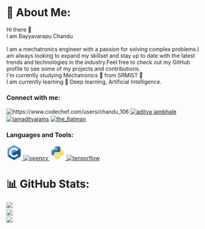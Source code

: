 # 💫 About Me:
Hi there 👋<br>I am Bayyavarapu Chandu<br><br>I am a mechatronics engineer with a passion for solving complex problems.I am always looking to expand my skillset and stay up to date with the latest trends and technologies in the industry.Feel free to check out my GitHub profile to see some of my projects and contributions.<br>I'm currently studying Mechatronics 🤖 from SRMIST 🏫<br>I am currently learning 📜 Deep learning, Artificial Intelligence.<br>


<h3 align="left">Connect with me:</h3>
<p align="left">
<img align="center" src="https://raw.githubusercontent.com/rahuldkjain/github-profile-readme-generator/master/src/images/icons/Social/twitter.svg" alt="https://www.codechef.com/users/chandu_106" height="30" width="40" /></a>
<a href="https://www.linkedin.com/in/chandu-bayyavarapu-b15282227/" target="blank"><img align="center" src="https://raw.githubusercontent.com/rahuldkjain/github-profile-readme-generator/master/src/images/icons/Social/linked-in-alt.svg" alt="aditya jambhale" height="30" width="40" /></a>
<a href="https://www.instagram.com/chandu.bayyavarapu//" target="blank"><img align="center" src="https://raw.githubusercontent.com/rahuldkjain/github-profile-readme-generator/master/src/images/icons/Social/instagram.svg" alt="iamadityajams" height="30" width="40" /></a>
<a href="https://www.codechef.com/users/the_6atman" target="blank"><img align="center" src="https://cdn.jsdelivr.net/npm/simple-icons@3.1.0/icons/codechef.svg" alt="the_6atman" height="30" width="40" /></a>
</p>

<h3 align="left">Languages and Tools:</h3>
<p align="left"> <a href="https://www.cprogramming.com/" target="_blank" rel="noreferrer"> <img src="https://raw.githubusercontent.com/devicons/devicon/master/icons/c/c-original.svg" alt="c" width="40" height="40"/> </a> <a href="https://opencv.org/" target="_blank" rel="noreferrer"> <img src="https://www.vectorlogo.zone/logos/opencv/opencv-icon.svg" alt="opencv" width="40" height="40"/> </a> <a href="https://www.python.org" target="_blank" rel="noreferrer"> <img src="https://raw.githubusercontent.com/devicons/devicon/master/icons/python/python-original.svg" alt="python" width="40" height="40"/> </a> <a href="https://www.tensorflow.org" target="_blank" rel="noreferrer"> <img src="https://www.vectorlogo.zone/logos/tensorflow/tensorflow-icon.svg" alt="tensorflow" width="40" height="40"/> </a> </p>

# 📊 GitHub Stats:
![](https://github-readme-stats.vercel.app/api?username=ad5454&theme=dark&hide_border=false&include_all_commits=false&count_private=false)<br/>
![](https://github-readme-streak-stats.herokuapp.com/?user=ad5454&theme=dark&hide_border=false)<br/>
![](https://github-readme-stats.vercel.app/api/top-langs/?username=ad5454&theme=dark&hide_border=false&include_all_commits=false&count_private=false&layout=compact)

